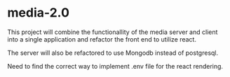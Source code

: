 # media-2.0

This project will combine the functionallity of the media server and client into a single application and refactor the front end to utilize react.

The server will also be refactored to use Mongodb instead of postgresql.

Need to find the correct way to implement .env file for the react rendering. 

